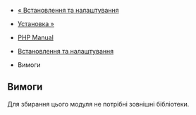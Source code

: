 - [« Встановлення та налаштування](calendar.setup.md)
- [Установка »](calendar.installation.md)

- [PHP Manual](index.md)
- [Встановлення та налаштування](calendar.setup.md)
- Вимоги

## Вимоги

Для збирання цього модуля не потрібні зовнішні бібліотеки.
